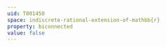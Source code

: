 ```yaml
---
uid: T001450
space: indiscrete-rational-extension-of-mathbb{r}
property: biconnected
value: false
---
```

